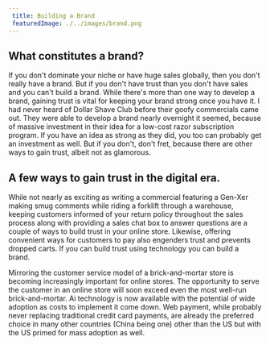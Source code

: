 ```yaml
---
 title: Building a Brand
 featuredImage: ./../images/brand.png
---
```

## What constitutes a brand?
If you don't dominate your niche or have huge sales globally, then you don't really have a brand. But if you don't have trust than you don't have sales and you can't build a brand. While there's more than one way to develop a brand, gaining trust is vital for keeping your brand strong once you have it. I had never heard of Dollar Shave Club before their goofy commercials came out. They were able to develop a brand nearly overnight it seemed, because of massive investment in their idea for a low-cost razor subscription program. If you have an idea as strong as they did, you too can probably get an investment as well. But if you don't, don't fret, because there are other ways to gain trust, albeit not as glamorous. 

## A few ways to gain trust in the digital era.
While not nearly as exciting as writing a commercial featuring a Gen-Xer making smug comments while riding a forklift through a warehouse, keeping customers informed of your return policy throughout the sales process along with providing a sales chat box to answer questions are a couple of ways to build trust in your online store. Likewise, offering convenient ways for customers to pay also engenders trust and prevents dropped carts. If you can build trust using technology you can build a brand. 

Mirroring the customer service model of a brick-and-mortar store is becoming increasingly important for online stores. The opportunity to serve the customer in an online store will soon exceed even the most well-run brick-and-mortar. Ai technology is now available with the potential of wide adoption as costs to implement it come down. Web payment, while probably never replacing traditional credit card payments, are already the preferred choice in many other countries (China being one) other than the US but with the US primed for mass adoption as well.